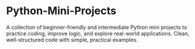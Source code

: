 # Python-Mini-Projects
A collection of beginner-friendly and intermediate Python mini projects to practice coding, improve logic, and explore real-world applications. Clean, well-structured code with simple, practical examples.
